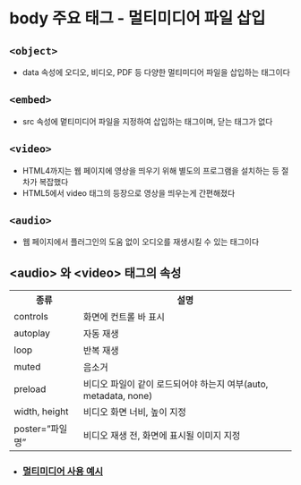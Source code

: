 # body 주요 태그 - 멀티미디어 파일 삽입
## ```<object>```
* data 속성에 오디오, 비디오, PDF 등 다양한 멀티미디어 파일을 삽입하는 태그이다

## ```<embed>```
* src 속성에 멑티미디어 파일을 지정하여 삽입하는 태그이며, 닫는 태그가 없다

## ```<video>```
* HTML4까지는 웹 페이지에 영상을 띄우기 위해 별도의 프로그램을 설치하는 등 절차가 복잡했다
* HTML5에서 video 태그의 등장으로 영상을 띄우는게 간편해졌다

## ```<audio>```
* 웹 페이지에서 플러그인의 도움 없이 오디오를 재생시킬 수 있는 태그이다

## \<audio> 와 \<video> 태그의 속성
<table>
    <tbody>
    <tr>
      <th> 종류 </th>
      <th> 설명 </th>
    </tr>
    <tr>
      <td>controls</td>
      <td>화면에 컨트롤 바 표시</td>
    </tr>
    <tr>
      <td>autoplay</td>
      <td>자동 재생</td>
    </tr>
    <tr>
      <td>loop</td>
      <td>반복 재생</td>
    </tr>
    <tr>
      <td>muted</td>
      <td>음소거</td>
    </tr>
    <tr>
      <td>preload</td>
      <td>비디오 파일이 같이 로드되어야 하는지 여부(auto, metadata, none)</td>
    </tr>
    <tr>
      <td>width, height</td>
      <td>비디오 화면 너비, 높이 지정</td>
    </tr>
    <tr>
      <td>poster=”파일명”</td>
      <td>비디오 재생 전, 화면에 표시될 이미지 지정</td>
    </tr>
  </tbody>
</table>

* ### [멀티미디어 사용 예시](./MultiMidiaEx.html)